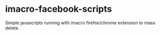 # imacro-facebook-scripts
Simple javascripts running with imacro firefox/chrome extension to mass delete.
